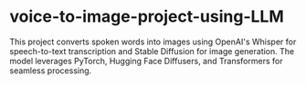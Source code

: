 # voice-to-image-project-using-LLM
This project converts spoken words into images using OpenAI's Whisper for speech-to-text transcription and Stable Diffusion for image generation. The model leverages PyTorch, Hugging Face Diffusers, and Transformers for seamless processing.
